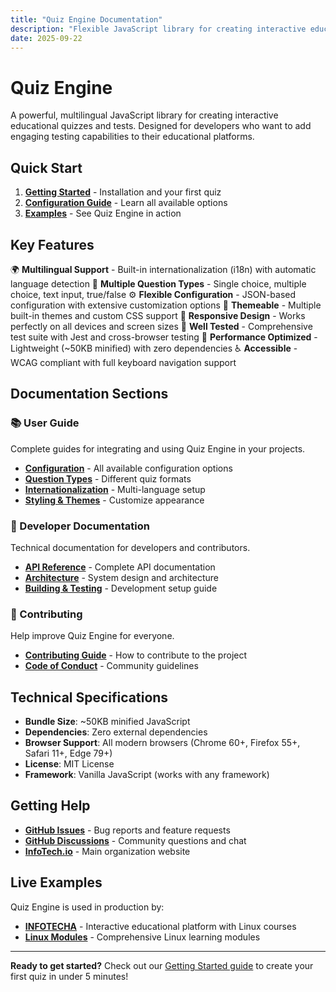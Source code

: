 ```yaml
---
title: "Quiz Engine Documentation"
description: "Flexible JavaScript library for creating interactive educational quizzes and tests"
date: 2025-09-22
---
```


# Quiz Engine

A powerful, multilingual JavaScript library for creating interactive educational quizzes and tests. Designed for developers who want to add engaging testing capabilities to their educational platforms.

<!-- Test change to trigger workflow - 2025-09-24 - ALL CHANGES PUSHED TO GITHUB -->
<!-- 🧪 DEPLOYMENT TEST 2025-10-29 07:50 UTC - Testing repository_dispatch trigger -->

## Quick Start

1. **[Getting Started](/quiz/getting-started/)** - Installation and your first quiz
2. **[Configuration Guide](/quiz/user-guide/configuration/)** - Learn all available options
3. **[Examples](/quiz/examples/)** - See Quiz Engine in action

## Key Features

🌍 **Multilingual Support** - Built-in internationalization (i18n) with automatic language detection
🎯 **Multiple Question Types** - Single choice, multiple choice, text input, true/false
⚙️ **Flexible Configuration** - JSON-based configuration with extensive customization options
🎨 **Themeable** - Multiple built-in themes and custom CSS support
📱 **Responsive Design** - Works perfectly on all devices and screen sizes
🧪 **Well Tested** - Comprehensive test suite with Jest and cross-browser testing
🚀 **Performance Optimized** - Lightweight (~50KB minified) with zero dependencies
♿ **Accessible** - WCAG compliant with full keyboard navigation support

## Documentation Sections

### 📚 User Guide
Complete guides for integrating and using Quiz Engine in your projects.
- **[Configuration](/quiz/user-guide/configuration/)** - All available configuration options
- **[Question Types](/quiz/user-guide/question-types/)** - Different quiz formats
- **[Internationalization](/quiz/user-guide/i18n/)** - Multi-language setup
- **[Styling & Themes](/quiz/user-guide/styling/)** - Customize appearance

### 🔧 Developer Documentation
Technical documentation for developers and contributors.
- **[API Reference](/quiz/developer/api/)** - Complete API documentation
- **[Architecture](/quiz/developer/architecture/)** - System design and architecture
- **[Building & Testing](/quiz/developer/building/)** - Development setup guide

### 🤝 Contributing
Help improve Quiz Engine for everyone.
- **[Contributing Guide](/quiz/contributing/)** - How to contribute to the project
- **[Code of Conduct](/quiz/contributing/code-of-conduct/)** - Community guidelines

## Technical Specifications

- **Bundle Size**: ~50KB minified JavaScript
- **Dependencies**: Zero external dependencies
- **Browser Support**: All modern browsers (Chrome 60+, Firefox 55+, Safari 11+, Edge 79+)
- **License**: MIT License
- **Framework**: Vanilla JavaScript (works with any framework)

## Getting Help

- **[GitHub Issues](https://github.com/info-tech-io/quiz/issues)** - Bug reports and feature requests
- **[GitHub Discussions](https://github.com/info-tech-io/quiz/discussions)** - Community questions and chat
- **[InfoTech.io](https://info-tech.io)** - Main organization website

## Live Examples

Quiz Engine is used in production by:
- **[INFOTECHA](https://infotecha.ru)** - Interactive educational platform with Linux courses
- **[Linux Modules](https://linux-base.infotecha.ru)** - Comprehensive Linux learning modules

---

**Ready to get started?** Check out our [Getting Started guide](/quiz/getting-started/) to create your first quiz in under 5 minutes!
<!-- Test build.sh fix - 2025-09-24 17:55:55 -->

<!-- PARSE COMPONENTS FIX APPLIED - Testing error handling improvements - 2025-09-26 09:55:00 -->
